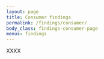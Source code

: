 ```yaml
---
layout: page
title: Consumer findings
permalink: /findings/consumer/
body_class: findings-consumer-page
menus: findings
---
```


XXXX
